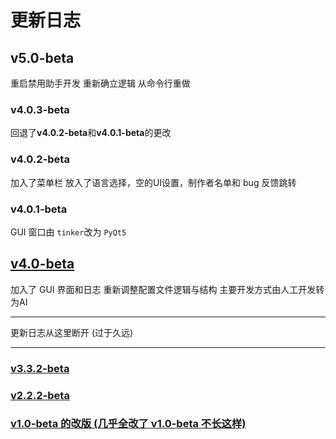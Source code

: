 # 更新日志

## v5.0-beta

重启禁用助手开发
重新确立逻辑
从命令行重做

### v4.0.3-beta

回退了**v4.0.2-beta**和**v4.0.1-beta**的更改

### v4.0.2-beta

加入了菜单栏
放入了语言选择，空的UI设置，制作者名单和 bug 反馈跳转

### v4.0.1-beta

GUI 窗口由 `tinker`改为 `PyQt5`

## [v4.0-beta](https://github.com/LIBPS/Disable_Helper/releases/tag/v4.0-beta)

加入了 GUI 界面和日志
重新调整配置文件逻辑与结构
主要开发方式由人工开发转为AI

---

更新日志从这里断开 (过于久远)

---

### [v3.3.2-beta](https://github.com/LIBPS/Disable_Helper/releases/tag/v3.3.2-beta)

### [v2.2.2-beta](https://github.com/LIBPS/Disable_Helper/releases/tag/v2.2.2-beta)

### [v1.0-beta 的改版 (几乎全改了 v1.0-beta 不长这样)](https://github.com/Immortal-Sty/MC_resourcepacks_delHelper "v1-beta 似乎被删掉了")
